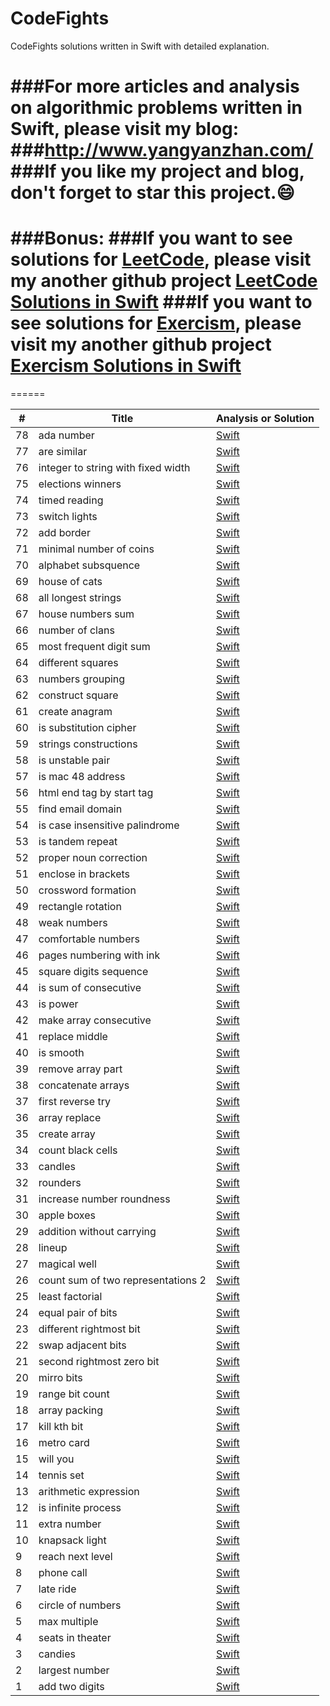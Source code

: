 # CodeFights
CodeFights solutions written in Swift with detailed explanation.

###For more articles and analysis on algorithmic problems written in Swift, please visit my blog:
###<a href="http://www.yangyanzhan.com/" target="_blank">http://www.yangyanzhan.com/</a>
###If you like my project and blog, don't forget to star this project.:smile:
======

###Bonus:
###If you want to see solutions for <a href="https://leetcode.com/">LeetCode</a>, please visit my another github project <a href="https://github.com/yangyanzhan/leetcode">LeetCode Solutions in Swift</a>
###If you want to see solutions for <a href="http://exercism.io/">Exercism</a>, please visit my another github project <a href="https://github.com/yangyanzhan/exercism">Exercism Solutions in Swift</a>
======
======

| # | Title | Analysis or Solution |
|---| ----- | -------- |
|78|ada number|<a href="https://github.com/Swift-Solutions/CodeFights/blob/master/solutions/ada_number.swift">Swift</a>|
|77|are similar|<a href="https://github.com/Swift-Solutions/CodeFights/blob/master/solutions/are_similar.swift">Swift</a>|
|76|integer to string with fixed width|<a href="https://github.com/Swift-Solutions/CodeFights/blob/master/solutions/integer_to_string_of_fixed_width.swift">Swift</a>|
|75|elections winners|<a href="https://github.com/Swift-Solutions/CodeFights/blob/master/solutions/elections_winners.swift">Swift</a>|
|74|timed reading|<a href="https://github.com/Swift-Solutions/CodeFights/blob/master/solutions/timed_reading.swift">Swift</a>|
|73|switch lights|<a href="https://github.com/Swift-Solutions/CodeFights/blob/master/solutions/switch_lights.swift">Swift</a>|
|72|add border|<a href="https://github.com/Swift-Solutions/CodeFights/blob/master/solutions/add_border.swift">Swift</a>|
|71|minimal number of coins|<a href="https://github.com/Swift-Solutions/CodeFights/blob/master/solutions/minimal_number_of_coins.swift">Swift</a>|
|70|alphabet subsquence|<a href="https://github.com/Swift-Solutions/CodeFights/blob/master/solutions/alphabet_subsequence.swift">Swift</a>|
|69|house of cats|<a href="https://github.com/Swift-Solutions/CodeFights/blob/master/solutions/house_of_cats.swift">Swift</a>|
|68|all longest strings|<a href="https://github.com/Swift-Solutions/CodeFights/blob/master/solutions/all_longest_strings.swift">Swift</a>|
|67|house numbers sum|<a href="https://github.com/Swift-Solutions/CodeFights/blob/master/solutions/house_numbers_sum.swift">Swift</a>|
|66|number of clans|<a href="https://github.com/Swift-Solutions/CodeFights/blob/master/solutions/number_of_clans.swift">Swift</a>|
|65|most frequent digit sum|<a href="https://github.com/Swift-Solutions/CodeFights/blob/master/solutions/most_frequent_digit_sum.swift">Swift</a>|
|64|different squares|<a href="https://github.com/Swift-Solutions/CodeFights/blob/master/solutions/different_squares.swift">Swift</a>|
|63|numbers grouping|<a href="https://github.com/Swift-Solutions/CodeFights/blob/master/solutions/numbers_grouping.swift">Swift</a>|
|62|construct square|<a href="https://github.com/Swift-Solutions/CodeFights/blob/master/solutions/construct_square.swift">Swift</a>|
|61|create anagram|<a href="https://github.com/Swift-Solutions/CodeFights/blob/master/solutions/create_anagram.swift">Swift</a>|
|60|is substitution cipher|<a href="https://github.com/Swift-Solutions/CodeFights/blob/master/solutions/is_substitution_cipher.swift">Swift</a>|
|59|strings constructions|<a href="https://github.com/Swift-Solutions/CodeFights/blob/master/solutions/strings_construction.swift">Swift</a>|
|58|is unstable pair|<a href="https://github.com/yangyanzhan/CodeFights/blob/master/solutions/is_unstable_pair.swift">Swift</a>|
|57|is mac 48 address|<a href="https://github.com/yangyanzhan/CodeFights/blob/master/solutions/is_mac_48_address.swift">Swift</a>|
|56|html end tag by start tag|<a href="https://github.com/yangyanzhan/CodeFights/blob/master/solutions/html_end_tag_by_start_tag.swift">Swift</a>|
|55|find email domain|<a href="https://github.com/yangyanzhan/CodeFights/blob/master/solutions/find_email_domain.swift">Swift</a>|
|54|is case insensitive palindrome|<a href="https://github.com/yangyanzhan/CodeFights/blob/master/solutions/is_case_insensitive_palindrome.swift">Swift</a>|
|53|is tandem repeat|<a href="https://github.com/yangyanzhan/CodeFights/blob/master/solutions/is_tandem_repeat.swift">Swift</a>|
|52|proper noun correction|<a href="https://github.com/yangyanzhan/CodeFights/blob/master/solutions/proper_noun_correction.swift">Swift</a>|
|51|enclose in brackets|<a href="https://github.com/yangyanzhan/CodeFights/blob/master/solutions/enclose_in_brackets.swift">Swift</a>|
|50|crossword formation|<a href="https://github.com/yangyanzhan/CodeFights/blob/master/solutions/crossword_formation.swift">Swift</a>|
|49|rectangle rotation|<a href="https://github.com/yangyanzhan/CodeFights/blob/master/solutions/rectangle_rotation.swift">Swift</a>|
|48|weak numbers|<a href="https://github.com/yangyanzhan/CodeFights/blob/master/solutions/weak_numbers.swift">Swift</a>|
|47|comfortable numbers|<a href="https://github.com/yangyanzhan/CodeFights/blob/master/solutions/comfortable_numbers.swift">Swift</a>|
|46|pages numbering with ink|<a href="https://github.com/yangyanzhan/CodeFights/blob/master/solutions/pages_numbering_with_ink.swift">Swift</a>|
|45|square digits sequence|<a href="https://github.com/yangyanzhan/CodeFights/blob/master/solutions/square_digits_sequence.swift">Swift</a>|
|44|is sum of consecutive|<a href="https://github.com/yangyanzhan/CodeFights/blob/master/solutions/is_sum_of_consecutive.swift">Swift</a>|
|43|is power|<a href="https://github.com/yangyanzhan/CodeFights/blob/master/solutions/is_power.swift">Swift</a>|
|42|make array consecutive|<a href="https://github.com/yangyanzhan/CodeFights/blob/master/solutions/make_array_consecutive.swift">Swift</a>|
|41|replace middle|<a href="https://github.com/yangyanzhan/CodeFights/blob/master/solutions/replace_middle.swift">Swift</a>|
|40|is smooth|<a href="https://github.com/yangyanzhan/CodeFights/blob/master/solutions/is_smooth.swift">Swift</a>|
|39|remove array part|<a href="https://github.com/yangyanzhan/CodeFights/blob/master/solutions/remove_array_part.swift">Swift</a>|
|38|concatenate arrays|<a href="https://github.com/yangyanzhan/CodeFights/blob/master/solutions/concatenate_arrays.swift">Swift</a>|
|37|first reverse try|<a href="https://github.com/yangyanzhan/CodeFights/blob/master/solutions/first_reverse_try.swift">Swift</a>|
|36|array replace|<a href="https://github.com/yangyanzhan/CodeFights/blob/master/solutions/array_replace.swift">Swift</a>|
|35|create array|<a href="https://github.com/yangyanzhan/CodeFights/blob/master/solutions/create_array.swift">Swift</a>|
|34|count black cells|<a href="https://github.com/yangyanzhan/CodeFights/blob/master/solutions/count_black_cells.swift">Swift</a>|
|33|candles|<a href="https://github.com/yangyanzhan/CodeFights/blob/master/solutions/candles.swift">Swift</a>|
|32|rounders|<a href="https://github.com/yangyanzhan/CodeFights/blob/master/solutions/rounders.swift">Swift</a>|
|31|increase number roundness|<a href="https://github.com/yangyanzhan/CodeFights/blob/master/solutions/increase_number_roundness.swift">Swift</a>|
|30|apple boxes|<a href="https://github.com/yangyanzhan/CodeFights/blob/master/solutions/apple_boxes.swift">Swift</a>|
|29|addition without carrying|<a href="https://github.com/yangyanzhan/CodeFights/blob/master/solutions/addition_without_carrying.swift">Swift</a>|
|28|lineup|<a href="https://github.com/yangyanzhan/CodeFights/blob/master/solutions/lineup.swift">Swift</a>|
|27|magical well|<a href="https://github.com/yangyanzhan/CodeFights/blob/master/solutions/magical_well.swift">Swift</a>|
|26|count sum of two representations 2|<a href="https://github.com/yangyanzhan/CodeFights/blob/master/solutions/count_sum_of_two_representations_2.swift">Swift</a>|
|25|least factorial|<a href="https://github.com/yangyanzhan/CodeFights/blob/master/solutions/least_factorial.swift">Swift</a>|
|24|equal pair of bits|<a href="https://github.com/yangyanzhan/CodeFights/blob/master/solutions/equal_pair_of_bits.swift">Swift</a>|
|23|different rightmost bit|<a href="https://github.com/yangyanzhan/CodeFights/blob/master/solutions/different_rightmost_bit.swift">Swift</a>|
|22|swap adjacent bits|<a href="https://github.com/yangyanzhan/CodeFights/blob/master/solutions/swap_adjacent_bits.swift">Swift</a>|
|21|second rightmost zero bit|<a href="https://github.com/yangyanzhan/CodeFights/blob/master/solutions/second_rightmost_zero_bit.swift">Swift</a>|
|20|mirro bits|<a href="https://github.com/yangyanzhan/CodeFights/blob/master/solutions/mirro_bits.swift">Swift</a>|
|19|range bit count|<a href="https://github.com/yangyanzhan/CodeFights/blob/master/solutions/range_bit_count.swift">Swift</a>|
|18|array packing|<a href="https://github.com/yangyanzhan/CodeFights/blob/master/solutions/array_packing.swift">Swift</a>|
|17|kill kth bit|<a href="https://github.com/yangyanzhan/CodeFights/blob/master/solutions/kill_kth_bit.swift">Swift</a>|
|16|metro card|<a href="https://github.com/yangyanzhan/CodeFights/blob/master/solutions/metro_card.swift">Swift</a>|
|15|will you|<a href="https://github.com/yangyanzhan/CodeFights/blob/master/solutions/will_you.swift">Swift</a>|
|14|tennis set|<a href="https://github.com/yangyanzhan/CodeFights/blob/master/solutions/tennis_set.swift">Swift</a>|
|13|arithmetic expression|<a href="https://github.com/yangyanzhan/CodeFights/blob/master/solutions/arithmetic_expression.swift">Swift</a>|
|12|is infinite process|<a href="https://github.com/yangyanzhan/CodeFights/blob/master/solutions/is_infinite_process.swift">Swift</a>|
|11|extra number|<a href="https://github.com/yangyanzhan/CodeFights/blob/master/solutions/extra_number.swift">Swift</a>|
|10|knapsack light|<a href="https://github.com/yangyanzhan/CodeFights/blob/master/solutions/knapsack_light.swift">Swift</a>|
|9|reach next level|<a href="https://github.com/yangyanzhan/CodeFights/blob/master/solutions/reach_next_level.swift">Swift</a>|
|8|phone call|<a href="https://github.com/yangyanzhan/CodeFights/blob/master/solutions/phone_call.swift">Swift</a>|
|7|late ride|<a href="https://github.com/yangyanzhan/CodeFights/blob/master/solutions/late_ride.swift">Swift</a>|
|6|circle of numbers|<a href="https://github.com/yangyanzhan/CodeFights/blob/master/solutions/circle_of_numbers.swift">Swift</a>|
|5|max multiple|<a href="https://github.com/yangyanzhan/CodeFights/blob/master/solutions/max_multiple.swift">Swift</a>|
|4|seats in theater|<a href="https://github.com/yangyanzhan/CodeFights/blob/master/solutions/seats_in_theater.swift">Swift</a>|
|3|candies|<a href="https://github.com/yangyanzhan/CodeFights/blob/master/solutions/candies.swift">Swift</a>|
|2|largest number|<a href="https://github.com/yangyanzhan/CodeFights/blob/master/solutions/largest_number.swift">Swift</a>|
|1|add two digits|<a href="https://github.com/yangyanzhan/CodeFights/blob/master/solutions/add_two_digits.swift">Swift</a>|

